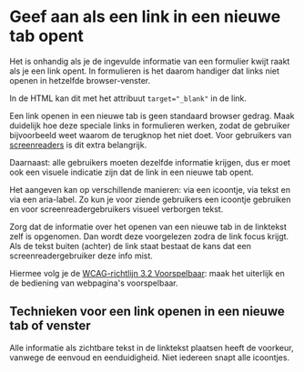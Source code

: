 <!-- @license CC0-1.0 -->

# Geef aan als een link in een nieuwe tab opent

Het is onhandig als je de ingevulde informatie van een formulier kwijt raakt als je een link opent. In formulieren is het daarom handiger dat links niet openen in hetzelfde browser-venster.

In de HTML kan dit met het attribuut `target="_blank"` in de link.

Een link openen in een nieuwe tab is geen standaard browser gedrag. Maak duidelijk hoe deze speciale links in formulieren werken, zodat de gebruiker bijvoorbeeld weet waarom de terugknop het niet doet. Voor gebruikers van [screenreaders](/woordenlijst/#screenreader) is dit extra belangrijk.

Daarnaast: alle gebruikers moeten dezelfde informatie krijgen, dus er moet ook een visuele indicatie zijn dat de link in een nieuwe tab opent.

Het aangeven kan op verschillende manieren: via een icoontje, via tekst en via een aria-label. Zo kun je voor ziende gebruikers een icoontje gebruiken en voor screenreadergebruikers visueel verborgen tekst.

Zorg dat de informatie over het openen van een nieuwe tab in de linktekst zelf is opgenomen. Dan wordt deze voorgelezen zodra de link focus krijgt. Als de tekst buiten (achter) de link staat bestaat de kans dat een screenreadergebruiker deze info mist.

Hiermee volg je de [WCAG-richtlijn 3.2 Voorspelbaar](https://www.w3.org/Translations/WCAG22-nl/#predictable): maak het uiterlijk en de bediening van webpagina's voorspelbaar.

## Technieken voor een link openen in een nieuwe tab of venster

Alle informatie als zichtbare tekst in de linktekst plaatsen heeft de voorkeur, vanwege de eenvoud en eenduidigheid. Niet iedereen snapt alle icoontjes.
